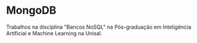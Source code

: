 # MongoDB

Trabalhos na disciplina "Bancos NoSQL" na Pós-graduação em Inteligência Artificial e Machine Learning na Unisal.
